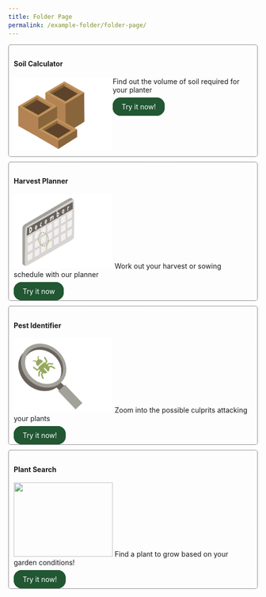 ```yaml
---
title: Folder Page
permalink: /example-folder/folder-page/
---
```

<style>
	.wrapper {
		display: grid;
		grid-template-columns: repeat(auto-fit, minmax(250px, 1fr));
		grid-template-rows: auto-fit;
		column-gap: 10px;
		row-gap: 10px;
	}

	.box{
		border: dotted 1px;
		border-radius: 5px;
		padding: 10px;
	}
	
	.button-primary {
    background-color: #215732;
    border: 2px solid #215732;
    padding: 0.5rem 1rem;
  	border-radius: 1rem;
    color: white !important;
	  text-decoration: none !important;
  }
</style>

<div class="wrapper">
  <div class="box">
		<h4>Soil Calculator</h4>
	      <img align="left" style="height:150px; width:200px" src="/images/Digital%20Tools/soilcalc1.png">
				 Find out the volume of soil required for your planter<br>
			<br>
			<a class="button-primary" href="https://staging.dmhtu0pi4p9u7.amplifyapp.com/digital-tools/soilcalculator/">Try it now!</a>
	</div>
  <div class="box">
		<h4>Harvest Planner</h4>
			<img style="height:150px; width:200px" src="/images/Digital%20Tools/calendar1.png">
				Work out your harvest or sowing schedule with our planner<br>
			<br>
			<a class="button-primary" href="https://staging.dmhtu0pi4p9u7.amplifyapp.com/digital-tools/sowing-planner/">Try it now</a>
	</div>
		<div class="box">
			<h4>Pest Identifier</h4>
						<img style="height:150px; width:200px" src="/images/Digital%20Tools/pestidcalc.png">
							Zoom into the possible culprits attacking your plants<br>
						<br>
						<a class="button-primary" href="https://staging.dmhtu0pi4p9u7.amplifyapp.com/digital-tools/pestid/">Try it now!</a>
		</div>
  <div class="box">
		<h4>Plant Search</h4>
				<img style="height:150px; width:200px" src="">
					Find a plant to grow based on your garden conditions!<br>
				<br>
				<a class="button-primary" href="https://staging.dmhtu0pi4p9u7.amplifyapp.com/digital-tools/plant-search/">Try it now!</a>
	</div>
</div>